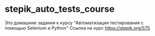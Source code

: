 # stepik_auto_tests_course
Это домашние задания к курсу "Автоматизация тестирования с помощью Selenium и Python"
Ссылка на курс https://stepik.org/575
